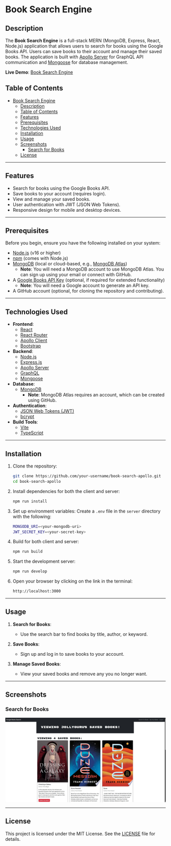 # Book Search Engine

## Description

The **Book Search Engine** is a full-stack MERN (MongoDB, Express, React, Node.js) application that allows users to search for books using the Google Books API. Users can save books to their account and manage their saved books. The application is built with [Apollo Server](https://www.apollographql.com/docs/apollo-server/) for GraphQL API communication and [Mongoose](https://mongoosejs.com/) for database management.

**Live Demo**: [Book Search Engine](https://book-search-apollo-mongoose.onrender.com)

## Table of Contents

- [Book Search Engine](#book-search-engine)
  - [Description](#description)
  - [Table of Contents](#table-of-contents)
  - [Features](#features)
  - [Prerequisites](#prerequisites)
  - [Technologies Used](#technologies-used)
  - [Installation](#installation)
  - [Usage](#usage)
  - [Screenshots](#screenshots)
    - [Search for Books](#search-for-books)
  - [License](#license)

---

## Features

-   Search for books using the Google Books API.
-   Save books to your account (requires login).
-   View and manage your saved books.
-   User authentication with JWT (JSON Web Tokens).
-   Responsive design for mobile and desktop devices.

---

## Prerequisites

Before you begin, ensure you have the following installed on your system:

-   [Node.js](https://nodejs.org/) (v16 or higher)
-   [npm](https://www.npmjs.com/) (comes with Node.js)
-   [MongoDB](https://www.mongodb.com/) (local or cloud-based, e.g., [MongoDB Atlas](https://www.mongodb.com/atlas))
    -   **Note**: You will need a MongoDB account to use MongoDB Atlas. You can sign up using your email or connect with GitHub.
-   A [Google Books API Key](https://developers.google.com/books/docs/v1/using#APIKey) (optional, if required for extended functionality)
    -   **Note**: You will need a Google account to generate an API key.
-   A GitHub account (optional, for cloning the repository and contributing).

---

## Technologies Used

-   **Frontend**:
    -   [React](https://reactjs.org/)
    -   [React Router](https://reactrouter.com/)
    -   [Apollo Client](https://www.apollographql.com/docs/react/)
    -   [Bootstrap](https://getbootstrap.com/)
-   **Backend**:
    -   [Node.js](https://nodejs.org/)
    -   [Express.js](https://expressjs.com/)
    -   [Apollo Server](https://www.apollographql.com/docs/apollo-server/)
    -   [GraphQL](https://graphql.org/)
    -   [Mongoose](https://mongoosejs.com/)
-   **Database**:
    -   [MongoDB](https://www.mongodb.com/)
        -   **Note**: MongoDB Atlas requires an account, which can be created using GitHub.
-   **Authentication**:
    -   [JSON Web Tokens (JWT)](https://jwt.io/)
    -   [bcrypt](https://github.com/kelektiv/node.bcrypt.js)
-   **Build Tools**:
    -   [Vite](https://vitejs.dev/)
    -   [TypeScript](https://www.typescriptlang.org/)

---

## Installation

1. Clone the repository:

    ```bash
    git clone https://github.com/your-username/book-search-apollo.git
    cd book-search-apollo
    ```

2. Install dependencies for both the client and server:

    ```bash
    npm run install
    ```

3. Set up environment variables:
   Create a `.env` file in the `server` directory with the following:

    ```bash
    MONGODB_URI=<your-mongodb-uri>
    JWT_SECRET_KEY=<your-secret-key>
    ```

4. Build for both client and server:

    ```bash
    npm run build
    ```

5. Start the development server:

    ```bash
    npm run develop
    ```

6. Open your browser by clicking on the link in the terminal:
    ```bash
    http://localhost:3000
    ```

---

## Usage

1. **Search for Books**:

    - Use the search bar to find books by title, author, or keyword.

2. **Save Books**:

    - Sign up and log in to save books to your account.

3. **Manage Saved Books**:
    - View your saved books and remove any you no longer want.

---

## Screenshots

### Search for Books

![App Screenshot](./assets/booksearch-user-savedbooks.jpg)

---

## License

This project is licensed under the MIT License. See the [LICENSE](LICENSE) file for details.
